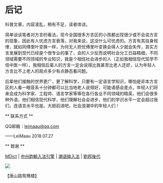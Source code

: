 # 后记

科普文章，内容凌乱，稍有不足，读者体谅。

简单谈谈笔者对方言的看法，现今全国很多方言区的小孩都出现很少或不会说方言的现象，因此有人忧虑方言衰落，对我来说，这没什么可忧虑的。方言有其自身规律，就如同傅里叶变换一样，为何无人担忧傅里叶变换会得人少就会失传，其实方言发展到现代已经是个很专业的事了，会的人少反而说明社会分工日益精细，不同领域需要不同领域的专业知识，我是个相信社会进步的人（正如我相信现代现学不信中医一样），我相信后辈人的方言一定会说得比我甚至比老人还好，认为年轻人方言比不上老人的观点多少有点静态看问题。

后辈他们接触的世界更广，更了解科学，只要有一定语言学知识，哪怕是非本方言区的人看一眼音系十分钟都可以比当地老人说得好，可能语感会差点，年轻人们将来会成为科学家、工程师、语言学家等等在各行各业不同领域的精英，他们会很多种外语，他们相信现代科学，他们理解社会会进步，他们的学识水平一定会超过我们，连语言水平也是。大胆前进吧，社会浪潮中的年轻人们！


** 联系方式 **

QQ邮箱：leimaau@qq.com

——LeiMaau 2018.07.27


** 致谢 **

[MDict](https://www.mdict.cn/wp/?lang=zh) | [中州韵輸入法引擎](https://rime.im/) | [潮语输入法](https://kahaani.github.io/gatian/index.html) | [劉邦後代](https://github.com/laubonghaudoi)


![](http://wx4.sinaimg.cn/mw690/007k96OPly4fy9jedl7l4j30u00u0tf9.jpg)

【唐山路鸳鸯楼】
